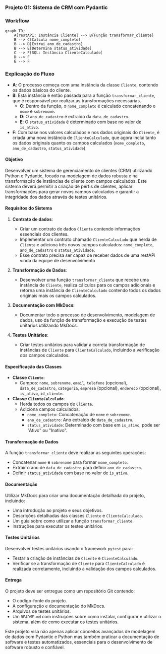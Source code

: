 ### Projeto 01: Sistema de CRM com Pydantic

### Workflow

```mermaid
graph TD;
    A[restAPI: Instância Cliente] --> B{Função transformar_cliente}
    B --> C[Calcula nome_completo]
    B --> D[Extrai ano_de_cadastro]
    B --> E[Determina status_atividade]
    C --> F[SQL: Instância ClienteCalculado]
    D --> F
    E --> F
```

### Explicação do Fluxo

* **A**: O processo começa com uma instância da classe `Cliente`, contendo os dados básicos do cliente.
* **B**: Esta instância é então passada para a função `transformar_cliente`, que é responsável por realizar as transformações necessárias.
    * **C**: Dentro da função, o `nome_completo` é calculado concatenando o `nome` e `sobrenome`.
    * **D**: O `ano_de_cadastro` é extraído da `data_de_cadastro`.
    * **E**: O `status_atividade` é determinado com base no valor de `is_ativo`.
* **F**: Com base nos valores calculados e nos dados originais do `Cliente`, é criada uma nova instância de `ClienteCalculado`, que agora inclui tanto os dados originais quanto os campos calculados (`nome_completo`, `ano_de_cadastro`, `status_atividade`).
#### Objetivo

Desenvolver um sistema de gerenciamento de clientes (CRM) utilizando Python e Pydantic, focado na modelagem de dados robusta e na transformação de instâncias de cliente com campos calculados. Este sistema deverá permitir a criação de perfis de clientes, aplicar transformações para gerar novos campos calculados e garantir a integridade dos dados através de testes unitários.

#### Requisitos do Sistema

1. **Contrato de dados**:
    
    * Criar um contrato de dados `Cliente` contendo informações essenciais dos clientes.
    * Implementar um contrato chamado `ClienteCalculado` que herda de `Cliente` e adiciona três novos campos calculados: `nome_completo`, `ano_de_cadastro` e `status_atividade`.
    * Esse contrato precisa ser capaz de receber dados de uma restAPI vinda da equipe de desenvolvimento
2. **Transformação de Dados**:
    
    * Desenvolver uma função `transformar_cliente` que recebe uma instância de `Cliente`, realiza cálculos para os campos adicionais e retorna uma instância de `ClienteCalculado` contendo todos os dados originais mais os campos calculados.
3. **Documentação com MkDocs**:
    
    * Documentar todo o processo de desenvolvimento, modelagem de dados, uso da função de transformação e execução de testes unitários utilizando MkDocs.
4. **Testes Unitários**:
    
    * Criar testes unitários para validar a correta transformação de instâncias de `Cliente` para `ClienteCalculado`, incluindo a verificação dos campos calculados.

#### Especificação das Classes

* **Classe `Cliente`**:
    * Campos: `nome`, `sobrenome`, `email`, `telefone` (opcional), `data_de_cadastro`, `categoria`, `empresa` (opcional), `endereco` (opcional), `is_ativo`, `id_cliente`.
* **Classe `ClienteCalculado`**:
    * Herda todos os campos de `Cliente`.
    * Adiciona campos calculados:
        * `nome_completo`: Concatenação de `nome` e `sobrenome`.
        * `ano_de_cadastro`: Ano extraído de `data_de_cadastro`.
        * `status_atividade`: Determinado com base em `is_ativo`, pode ser "Ativo" ou "Inativo".

#### Transformação de Dados

A função `transformar_cliente` deve realizar as seguintes operações:

* Concatenar `nome` e `sobrenome` para formar `nome_completo`.
* Extrair o ano de `data_de_cadastro` para definir `ano_de_cadastro`.
* Definir `status_atividade` com base no valor de `is_ativo`.

#### Documentação

Utilizar MkDocs para criar uma documentação detalhada do projeto, incluindo:

* Uma introdução ao projeto e seus objetivos.
* Descrições detalhadas das classes `Cliente` e `ClienteCalculado`.
* Um guia sobre como utilizar a função `transformar_cliente`.
* Instruções para executar os testes unitários.

#### Testes Unitários

Desenvolver testes unitários usando o framework `pytest` para:

* Testar a criação de instâncias de `Cliente` e `ClienteCalculado`.
* Verificar se a transformação de `Cliente` para `ClienteCalculado` é realizada corretamente, incluindo a validação dos campos calculados.

#### Entrega

O projeto deve ser entregue como um repositório Git contendo:

* O código-fonte do projeto.
* A configuração e documentação do MkDocs.
* Arquivos de testes unitários.
* Um `README.md` com instruções sobre como instalar, configurar e utilizar o sistema, além de como executar os testes unitários.

Este projeto visa não apenas aplicar conceitos avançados de modelagem de dados com Pydantic e Python mas também praticar a documentação de software e testes automatizados, essenciais para o desenvolvimento de software robusto e confiável.